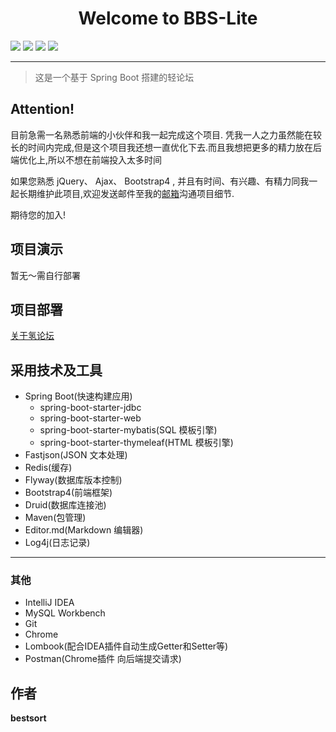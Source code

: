 <h1 align="center">Welcome to BBS-Lite </h1>
<span align="center">
<img src="https://img.shields.io/badge/version-1.0-blue.svg?cacheSeconds=2592000">
<img src="https://codebeat.co/badges/4c86e787-ca80-4e4b-8d94-29388044a3b4">
<img src="https://img.shields.io/github/last-commit/bestsort/bbs-lite">
<img src="https://img.shields.io/github/license/bestsort/bbs-lite">
</span>
<hr>

> 这是一个基于 Spring Boot 搭建的轻论坛
## Attention!
目前急需一名熟悉前端的小伙伴和我一起完成这个项目. 凭我一人之力虽然能在较长的时间内完成,但是这个项目我还想一直优化下去.而且我想把更多的精力放在后端优化上,所以不想在前端投入太多时间

如果您熟悉 jQuery、 Ajax、 Bootstrap4 , 并且有时间、有兴趣、有精力同我一起长期维护此项目,欢迎发送邮件至我的<a href="mailto:me@bestsort.show">邮箱</a>沟通项目细节.

期待您的加入!

## 项目演示
暂无～需自行部署

## 项目部署
[关于氢论坛](https://bestsort.github.io/BBS-Lite/)

## 采用技术及工具

- Spring Boot(快速构建应用)
    - spring-boot-starter-jdbc
    - spring-boot-starter-web
    - spring-boot-starter-mybatis(SQL 模板引擎)
    - spring-boot-starter-thymeleaf(HTML 模板引擎)
- Fastjson(JSON 文本处理)
- Redis(缓存)
- Flyway(数据库版本控制)
- Bootstrap4(前端框架)
- Druid(数据库连接池)
- Maven(包管理)
- Editor.md(Markdown 编辑器)
- Log4j(日志记录)

---
### 其他
- IntelliJ IDEA
- MySQL Workbench
- Git
- Chrome
- Lombook(配合IDEA插件自动生成Getter和Setter等)
- Postman(Chrome插件 向后端提交请求)
## 作者

**bestsort**
